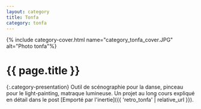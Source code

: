 ```yaml
---
layout: category
title: Tonfa
category: tonfa
---
```


{% include category-cover.html name="category_tonfa_cover.JPG" alt="Photo tonfa"%}

<h1 class="category-page-title">{{ page.title }}</h1>

{:.category-presentation}
Outil de scénographie pour la danse, pinceau pour le light-painting, matraque lumineuse. Un projet au long cours expliqué en détail dans le post [Emporté par l'inertie]({{ 'retro_tonfa' | relative_url }}).